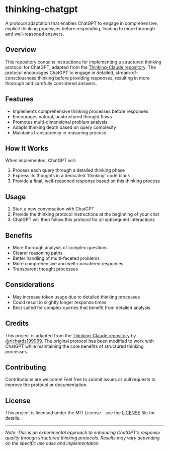 # thinking-chatgpt

A protocol adaptation that enables ChatGPT to engage in comprehensive, explicit thinking processes before responding, leading to more thorough and well-reasoned answers.

## Overview

This repository contains instructions for implementing a structured thinking protocol for ChatGPT, adapted from the [Thinking-Claude repository](https://github.com/richards199999/Thinking-Claude). The protocol encourages ChatGPT to engage in detailed, stream-of-consciousness thinking before providing responses, resulting in more thorough and carefully considered answers.

## Features

- Implements comprehensive thinking processes before responses
- Encourages natural, unstructured thought flows
- Promotes multi-dimensional problem analysis
- Adapts thinking depth based on query complexity
- Maintains transparency in reasoning process

## How It Works

When implemented, ChatGPT will:
1. Process each query through a detailed thinking phase
2. Express its thoughts in a dedicated 'thinking' code block
3. Provide a final, well-reasoned response based on this thinking process

## Usage

1. Start a new conversation with ChatGPT
2. Provide the thinking protocol instructions at the beginning of your chat
3. ChatGPT will then follow this protocol for all subsequent interactions

## Benefits

- More thorough analysis of complex questions
- Clearer reasoning paths
- Better handling of multi-faceted problems
- More comprehensive and well-considered responses
- Transparent thought processes

## Considerations

- May increase token usage due to detailed thinking processes
- Could result in slightly longer response times
- Best suited for complex queries that benefit from detailed analysis

## Credits

This project is adapted from the [Thinking-Claude repository](https://github.com/richards199999/Thinking-Claude) by [@richards199999](https://github.com/richards199999). The original protocol has been modified to work with ChatGPT while maintaining the core benefits of structured thinking processes.

## Contributing

Contributions are welcome! Feel free to submit issues or pull requests to improve the protocol or documentation.

## License

This project is licensed under the MIT License - see the [LICENSE](LICENSE) file for details.

---

*Note: This is an experimental approach to enhancing ChatGPT's response quality through structured thinking protocols. Results may vary depending on the specific use case and implementation.*
